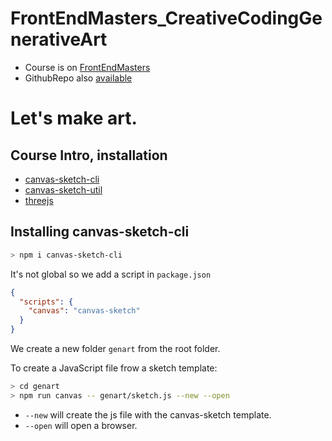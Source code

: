 # FrontEndMasters_CreativeCodingGenerativeArt

  * Course is on [FrontEndMasters](https://frontendmasters.com/courses/canvas-webgl)
  * GithubRepo also [available](https://github.com/mattdesl/workshop-generative-art)

# Let's make art.

## Course Intro, installation

  * [canvas-sketch-cli](https://github.com/mattdesl/canvas-sketch)
  * [canvas-sketch-util](https://github.com/mattdesl/canvas-sketch-util/)
  * [threejs](https://github.com/mrdoob/three.js)

## Installing canvas-sketch-cli

```sh
> npm i canvas-sketch-cli
```

It's not global so we add a script in `package.json`

```json
{
  "scripts": {
    "canvas": "canvas-sketch"
  }
}
```

We create a new folder `genart` from the root folder.

To create a JavaScript file frow a sketch template:
```sh
> cd genart
> npm run canvas -- genart/sketch.js --new --open
```

  - `--new` will create the js file with the canvas-sketch template.
  - `--open` will open a browser.


